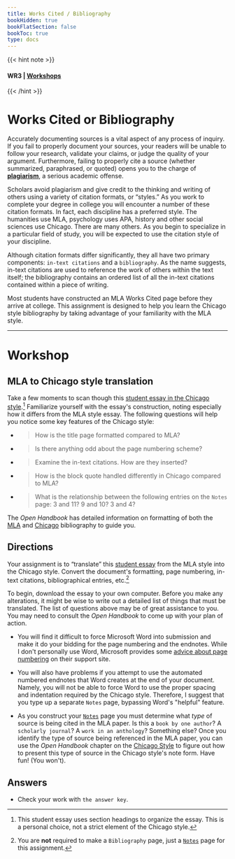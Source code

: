 ```yaml
---
title: Works Cited / Bibliography
bookHidden: true
bookFlatSection: false
bookToc: true
type: docs
---
```


{{< hint note >}} 
#### <i class="fas fa-dot-circle"></i>  **WR3** | [**Workshops**](/courses/workshops/) 
{{< /hint >}}

# Works Cited or Bibliography

Accurately documenting sources is a vital aspect of any process of inquiry. If you fail to properly document your sources, your readers will be unable to follow your research, validate your claims, or judge the quality of your argument. Furthermore, failing to properly cite a source (whether summarized, paraphrased, or quoted) opens you to the charge of [**plagiarism**](/resources/open-handbook/chapter-10/), a serious academic offense.

Scholars avoid plagiarism and give credit to the thinking and writing of others using a variety of citation formats, or “styles.” As you work to complete your degree in college you will encounter a number of these citation formats. In fact, each discipline has a preferred style. The humanities use MLA, psychology uses APA, history and other social sciences use Chicago. There are many others. As you begin to specialize in a particular field of study, you will be expected to use the citation style of your discipline. 

Although citation formats differ significantly, they all have two primary components: `in-text citations` and a `bibliography`. As the name suggests, in-text citations are used to reference the work of others within the text itself; the bibliography contains an ordered list of all the in-text citations contained within a piece of writing.

Most students have constructed an MLA Works Cited page before they arrive at college. This assignment is designed to help you learn the Chicago style bibliography by taking advantage of your familiarity with the MLA style. 

---

# Workshop

## MLA to Chicago style translation

Take a few moments to scan though this [student essay in the Chicago style](/docs/student-chi-essay.pdf).[^1] Familiarize yourself with the essay's construction, noting especially how it differs from the MLA style essay. The following questions will help you notice some key features of the Chicago style:

- >[<i class="fas fa-circle"></i>]() How is the title page formatted compared to MLA?

- >[<i class="fas fa-circle"></i>]() Is there anything odd about the page numbering scheme?

- >[<i class="fas fa-circle"></i>]() Examine the in-text citations. How are they inserted?

- >[<i class="fas fa-circle"></i>]() How is the block quote handled differently in Chicago compared to MLA?

- >[<i class="fas fa-circle"></i>]() What is the relationship between the following entries on the `Notes` page: 3 and 11? 9 and 10? 3 and 4?  


The *Open Handbook* has detailed information on formatting of both the [MLA](https://no-silo.com/resources/open-handbook/chapter-11-mla/) and [Chicago](https://no-silo.com/resources/open-handbook/chapter-11-chi/) bibliography to guide you. 

## Directions

Your assignment is to “translate” this [student essay](/docs/egoist-mla-student.doc) from the MLA style into the Chicago style. Convert the document's formatting, page numbering, in-text citations, bibliographical entries, etc.[^2] 

To begin, download the essay to your own computer. Before you make any alterations, it might be wise to write out a detailed list of things that must be translated. The list of questions above may be of great assistance to you. You may need to consult the *Open Handbook* to come up with your plan of action.

- You will find it difficult to force Microsoft Word into submission and make it do your bidding for the page numbering and the endnotes. While I don't personally use Word, Microsoft provides some [advice about page numbering](https://support.microsoft.com/en-us/office/start-page-numbering-later-in-your-document-c73e3d55-d722-4bd0-886e-0b0bd0eb3f02) on their support site. 

- You will also have problems if you attempt to use the automated numbered endnotes that Word creates at the end of your document. Namely, you will not be able to force Word to use the proper spacing and indentation required by the Chicago style. Therefore, I suggest that you type up a separate `Notes` page, bypassing Word's "helpful" feature.

- As you construct your [`Notes`](/resources/open-handbook/chapter-11-chi/#chicago-notes-page-formatting) page you must determine what *type* of source is being cited in the MLA paper. Is this a `book by one author`? A `scholarly journal`? A `work in an anthology`? Something else? Once you identify the type of source being referenced in the MLA paper, you can use the *Open Handbook* chapter on the [Chicago Style](https://no-silo.com/resources/open-handbook/chapter-11-chi/) to figure out how to present this type of source in the Chicago style's note form. Have fun! (You won't). 

[^1]: This student essay uses section headings to organize the essay. This is a personal choice, not a strict element of the Chicago style.
[^2]: You are **not** required to make a `Bibliography` page, just a [`Notes`](/resources/open-handbook/chapter-11-chi/#chicago-notes-page-formatting) page for this assignment.

## Answers

- <i class="far fa-check-circle"></i> Check your work with `the answer key`.


